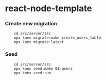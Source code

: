 # react-node-template

### Create new migration

```
    cd src/server/src
    npx knex migrate:make create_users_table
    npx knex migrate:latest
```

### Seed

```
    cd src/server/src
    npx knex seed:make 01-users
    npx knex seed:run
```
